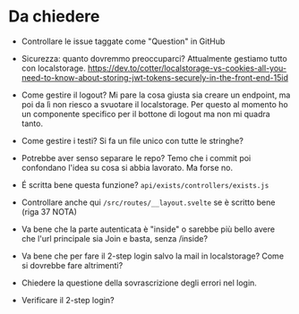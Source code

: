 # Da chiedere

- Controllare le issue taggate come "Question" in GitHub

- Sicurezza: quanto dovremmo preoccuparci? Attualmente gestiamo tutto con localstorage. https://dev.to/cotter/localstorage-vs-cookies-all-you-need-to-know-about-storing-jwt-tokens-securely-in-the-front-end-15id
- Come gestire il logout? Mi pare la cosa giusta sia creare un endpoint, ma poi da lì non riesco a svuotare il localstorage. Per questo al momento ho un componente specifico per il bottone di logout ma non mi quadra tanto.
- Come gestire i testi? Si fa un file unico con tutte le stringhe?
- Potrebbe aver senso separare le repo? Temo che i commit poi confondano l'idea su cosa si abbia lavorato. Ma forse no.
- É scritta bene questa funzione? `api/exists/controllers/exists.js`
- Controllare anche qui `/src/routes/__layout.svelte` se è scritto bene (riga 37 NOTA)
- Va bene che la parte autenticata è "inside" o sarebbe più bello avere che l'url principale sia Join e basta, senza /inside?
- Va bene che per fare il 2-step login salvo la mail in localstorage? Come si dovrebbe fare altrimenti?
- Chiedere la questione della sovrascrizione degli errori nel login.
- Verificare il 2-step login?
